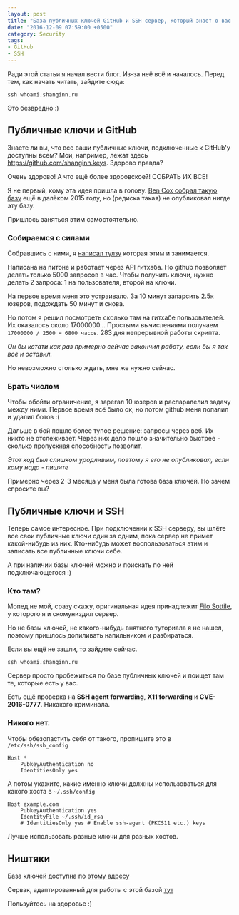 ```yaml
---
layout: post
title: "База публичных ключей GitHub и SSH сервер, который знает о вас всё"
date: "2016-12-09 07:59:00 +0500"
category: Security
tags:
- GitHub
- SSH
---
```


Ради этой статьи я начал вести блог. Из-за неё всё и началось.
Перед тем, как начать читать, зайдите сюда:
```
ssh whoami.shanginn.ru
```
Это безвредно :)

## Публичные ключи и GitHub

Знаете ли вы, что все ваши публичные ключи, подключенные к GitHub'у доступны всем?
Мои, например, лежат здесь https://github.com/shanginn.keys. Здорово правда?

Очень здорово! А что ещё более здоровское?! СОБРАТЬ ИХ ВСЕ!

Я не первый, кому эта идея пришла в голову.
[Ben Cox собрал такую базу](https://blog.benjojo.co.uk/post/auditing-github-users-keys)
ещё в далёком 2015 году, но (редиска такая) не опубликовал нигде эту базу.

Пришлось заняться этим самостоятельно.

### Собираемся с силами

Собравшись с ними, я [написал тулзу](https://github.com/shanginn/github_public_keys_grabber)
которая этим и занимается.

Написана на питоне и работает через API гитхаба. Но github позволяет делать только 5000
запросов в час. Чтобы получить ключи, нужно делать 2 запроса: 1 на пользователя, второй на ключи.

На первое время меня это устраивало. За 10 минут запарсить 2.5к юзеров, подождать 50 минут и снова.

Но потом я решил посмотреть сколько там на гитхабе пользователей. Их оказалось около 17000000...
Простыми вычислениями получаем `17000000 / 2500 = 6800 часов`. 283 дня непрерывной работы скрипта.

*Он бы кстати как раз примерно сейчас закончил работу, если бы я так всё и оставил.*

Но невозможно столько ждать, мне же нужно сейчас.

### Брать числом

Чтобы обойти ограничение, я зарегал 10 юзеров и распаралелил задачу между ними.
Первое время всё было ок, но потом github меня попалил и удалил ботов :(

Дальше в бой пошло более тупое решение: запросы через веб. Их никто не отслеживает.
Через них дело пошло значительно быстрее - сколько пропускная способность позволит.

*Этот код был слишком уродливым, поэтому я его не опубликовал, если кому надо - пишите*

Примерно через 2-3 месяца у меня была готова база ключей. Но зачем спросите вы?

## Публичные ключи и SSH

Теперь самое интересное. При подключении к SSH серверу, вы шлёте все свои
публичные ключи один за одним, пока сервер не примет какой-нибудь из них.
Кто-нибудь может воспользоваться этим и записать все публичные ключи себе.

А при наличии базы ключей можно и поискать по ней подключающегося :)

### Кто там?

Мопед не мой, сразу скажу, оригинальная идея принадлежит
[Filo Sottile](https://github.com/FiloSottile/whosthere),
у которого я и скомуниздил сервер.

Но не базы ключей, не какого-нибудь внятного туториала я не нашел,
поэтому пришлось допиливать напильником и разбираться.

Если вы ещё не зашли, то зайдите сейчас.

```
ssh whoami.shanginn.ru
```

Сервер просто пробежиться по базе публичных ключей и поищет там те, которые
есть у вас.

Есть ещё проверка на **SSH agent forwarding**, **X11 forwarding** и **CVE-2016-0777**.
Никакого криминала.

### Никого нет.

Чтобы обезопастить себя от такого, пропишите это в `/etc/ssh/ssh_config`

```
Host *
    PubkeyAuthentication no
    IdentitiesOnly yes
```

А потом укажите, какие именно ключи должны использоваться для какого хоста в
`~/.ssh/config`

```
Host example.com
    PubkeyAuthentication yes
    IdentityFile ~/.ssh/id_rsa
    # IdentitiesOnly yes # Enable ssh-agent (PKCS11 etc.) keys
```

Лучше использовать разные ключи для разных хостов.

## Ништяки

База ключей доступна по [этому адресу](https://yadi.sk/d/TjeKTLOG3E8Xgt)

Сервак, адаптированный для работы с этой базой [тут](https://github.com/shanginn/whosthere)

Пользуйтесь на здоровье :)
